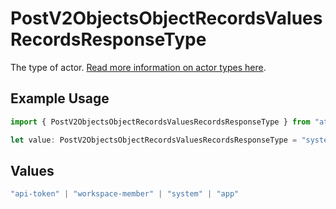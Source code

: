 # PostV2ObjectsObjectRecordsValuesRecordsResponseType

The type of actor. [Read more information on actor types here](/docs/actors).

## Example Usage

```typescript
import { PostV2ObjectsObjectRecordsValuesRecordsResponseType } from "attio-js/models/operations";

let value: PostV2ObjectsObjectRecordsValuesRecordsResponseType = "system";
```

## Values

```typescript
"api-token" | "workspace-member" | "system" | "app"
```